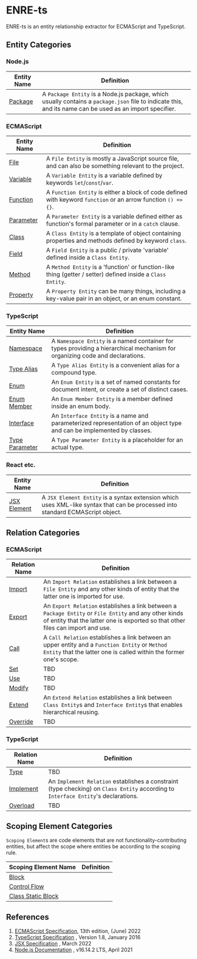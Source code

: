 # ENRE-ts

ENRE-ts is an entity relationship extractor for ECMAScript and
TypeScript.

## Entity Categories

### Node.js

| Entity Name                  | Definition                                                                                                                                               |
|------------------------------|----------------------------------------------------------------------------------------------------------------------------------------------------------|
| [Package](entity/package.md) | A `Package Entity` is a Node.js package, which usually contains a `package.json` file to indicate this, and its name can be used as an import specifier. |

### ECMAScript

| Entity Name                      | Definition                                                                                                     |
|----------------------------------|----------------------------------------------------------------------------------------------------------------|
| [File](entity/file.md)           | A `File Entity` is mostly a JavaScript source file, and can also be something relevant to the project.         |
| [Variable](entity/variable.md)   | A `Variable Entity` is a variable defined by keywords `let`/`const`/`var`.                                     |
| [Function](entity/function.md)   | A `Function Entity` is either a block of code defined with keyword `function` or an arrow function `() => {}`. |
| [Parameter](entity/parameter.md) | A `Parameter Entity` is a variable defined either as function's formal parameter or in a `catch` clause.       |
| [Class](entity/class.md)         | A `Class Entity` is a template of object containing properties and methods defined by keyword `class`.         |
| [Field](entity/field.md)         | A `Field Entity` is a public / private 'variable' defined inside a `Class Entity`.                             |
| [Method](entity/method.md)       | A `Method Entity` is a 'function' or function-like thing (getter / setter) defined inside a `Class Entity`.    |
| [Property](entity/property.md)   | A `Property Entity` can be many things, including a key-value pair in an object, or an enum constant.          |

### TypeScript

| Entity Name                                | Definition                                                                                                                   |
|--------------------------------------------|------------------------------------------------------------------------------------------------------------------------------|
| [Namespace](entity/namespace.md)           | A `Namespace Entity` is a named container for types providing a hierarchical mechanism for organizing code and declarations. |
| [Type Alias](entity/type-alias.md)         | A `Type Alias Entity` is a convenient alias for a compound type.                                                             |
| [Enum](entity/enum.md)                     | An `Enum Entity` is a set of named constants for document intent, or create a set of distinct cases.                         |
| [Enum Member](entity/enum-member.md)       | An `Enum Member Entity` is a member defined inside an enum body.                                                             |
| [Interface](entity/interface.md)           | An `Interface Entity` is a name and parameterized representation of an object type and can be implemented by classes.        |
| [Type Parameter](entity/type-parameter.md) | A `Type Parameter Entity` is a placeholder for an actual type.                                                               |

### React etc.

| Entity Name                          | Definition                                                                                                                     |
|--------------------------------------|--------------------------------------------------------------------------------------------------------------------------------|
| [JSX Element](entity/jsx-element.md) | A `JSX Element Entity` is a syntax extension which uses XML-like syntax that can be processed into standard ECMAScript object. |

## Relation Categories

### ECMAScript

| Relation Name                    | Definition                                                                                                                                                                                |
|----------------------------------|-------------------------------------------------------------------------------------------------------------------------------------------------------------------------------------------|
| [Import](relation/import.md)     | An `Import Relation` establishes a link between a `File Entity` and any other kinds of entity that the latter one is imported for use.                                                    |
| [Export](relation/export.md)     | An `Export Relation` establishes a link between a `Package Entity` or `File Entity` and any other kinds of entity that the latter one is exported so that other files can import and use. |
| [Call](relation/call.md)         | A `Call Relation` establishes a link between an upper entity and a `Function Entity` or `Method Entity` that the latter one is called within the former one's scope.                      |
| [Set](relation/set.md)           | TBD                                                                                                                                                                                       |
| [Use](relation/use.md)           | TBD                                                                                                                                                                                       |
| [Modify](relation/modify.md)     | TBD                                                                                                                                                                                       |
| [Extend](relation/extend.md)     | An `Extend Relation` establishes a link between `Class Entity`s and `Interface Entity`s that enables hierarchical reusing.                                                                |
| [Override](relation/override.md) | TBD                                                                                                                                                                                       |

### TypeScript

| Relation Name                      | Definition                                                                                                                         |
|------------------------------------|------------------------------------------------------------------------------------------------------------------------------------|
| [Type](relation/type.md)           | TBD                                                                                                                                |
| [Implement](relation/implement.md) | An `Implement Relation` establishes a constraint (type checking) on `Class Entity` according to `Interface Entity`'s declarations. |
| [Overload](relation/overload.md)   | TBD                                                                                                                                |

## Scoping Element Categories

`Scoping Element`s are code elements that are not
functionality-contributing entities, but affect the scope where
entities be according to the scoping rule.

| Scoping Element Name                                        | Definition |
|-------------------------------------------------------------|------------|
| [Block](scoping-element/block.md)                           |            |
| [Control Flow](scoping-element/control-flow.md)             |            |
| [Class Static Block](scoping-element/class-static-block.md) |            |

## References

1. [ECMAScript Specification](https://tc39.es/ecma262/2022), 13th
   edition, (June) 2022
2. [TypeScript Specification](https://github.com/microsoft/TypeScript/blob/main/doc/spec-ARCHIVED.md)
   , Version 1.8, January 2016
3. [JSX Specification](https://facebook.github.io/jsx/#sec-intro)
   , March 2022
4. [Node.js Documentation](https://nodejs.org/dist/latest-v16.x/docs/api/)
   , v16.14.2 LTS, April 2021

